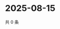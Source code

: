 # 2025-08-15

共 0 条

<!-- BEGIN ZHIHUVIDEO -->
<!-- 最后更新时间 Fri Aug 15 2025 23:12:02 GMT+0800 (China Standard Time) -->

<!-- END ZHIHUVIDEO -->
